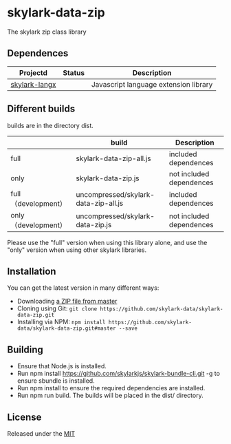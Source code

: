# skylark-data-zip
The skylark zip class library

## Dependences

| Projectd| Status | Description                           |
| ------------------------------------------------------------ | ------ | ------------------------------------- |
| [skylark-langx](https://github.com/skylarklangx/skylark-langx) |        | Javascript language extension library |

## Different builds

builds are in the directory dist.

|                      | build                                   | Description              |
| -------------------- | --------------------------------------- | ------------------------ |
| full                 | skylark-data-zip-all.js              | included dependences     |
| only                 | skylark-data-zip.js                  | not included dependences |
| full （development） | uncompressed/skylark-data-zip-all.js | included dependences     |
| only （development） | uncompressed/skylark-data-zip.js     | not included dependences |

Please use the "full" version when using this library alone, and use the "only" version when using other skylark libraries.

## Installation

You can get the latest version in many different ways:

- Downloading [a ZIP file from master](https://github.com/skylark-data/skylark-data-zip/archive/master.zip)
- Cloning using Git: `git clone https://github.com/skylark-data/skylark-data-zip.git`
- Installing via NPM: `npm install https://github.com/skylark-data/skylark-data-zip.git#master --save`

## Building 

- Ensure that Node.js is installed.
- Run npm install https://github.com/skylarkjs/skylark-bundle-cli.git -g to ensure sbundle is installed.
- Run npm install to ensure the required dependencies are installed.
- Run npm run build. The builds will be placed in the dist/ directory.

## License

Released under the [MIT](http://opensource.org/licenses/MIT)